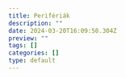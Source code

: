 ```yaml
---
title: Perifériák
description: ""
date: 2024-03-20T16:09:50.304Z
preview: ""
tags: []
categories: []
type: default
---
```

